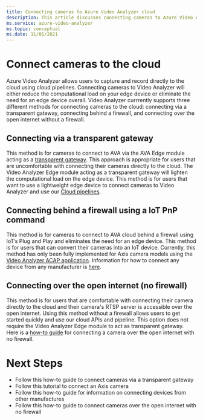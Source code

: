 ```yaml
---
title: Connecting cameras to Azure Video Analyzer cloud
description: This article discusses connecting cameras to Azure Video Analyzer's cloud service.
ms.service: azure-video-analyzer
ms.topic: conceptual
ms.date: 11/01/2021
---
```


# Connect cameras to the cloud

Azure Video Analyzer allows users to capture and record directly to the cloud using cloud pipelines. Connecting cameras to Video Analyzer will either reduce the computational load on your edge device or eliminate the need for an edge device overall. Video Analyzer currrently supports three different methods for connecting cameras to the cloud: connecting via a transparent gateway, connecting behind a firewall, and connecting over the open internet without a firewall.

<!--- TODO: add diagram similar to pvt preview just without pvt preview verbage -->

## Connecting via a transparent gateway
This method is for cameras to connect to AVA via the AVA Edge module acting as a [transparent gateway](../../../iot-edge/iot-edge-as-gateway.md). This approach is appropriate for users that are uncomfortable with connecting their cameras directly to the cloud. The Video Analyzer Edge module acting as a transparent gateway will lighten the computational load on the edge device. This method is for users that want to use a lightweight edge device to connect cameras to Video Analyzer and use our [Cloud pipelines]().<!--- TODO: link to cloud pipeline-->

## Connecting behind a firewall using a IoT PnP command <!--- TODO: solidify title - using IoT's Plug and Play, using IoT PnP, etc-->
This method is for cameras to connect to AVA cloud behind a firewall using IoT’s Plug and Play and eliminates the need for an edge device. This method is for users that can convert their cameras into an IoT device. Currently, this method has only been fully implemented for Axis camera models <!--- TODO: add what models or what firmware the camera must be running --> using the [Video Analyzer ACAP application](). Information for how to connect any device from any manufacturer is [here]().<!--- TODO: link to "connect any device"-->


## Connecting over the open internet (no firewall)
This method is for users that are comfortable with connecting their camera directly to the cloud and their camera's RTSP server is accessible over the open internet. Using this method without a firewall allows users to get started quickly and use our cloud APIs and pipeline. This option does not require the Video Analyzer Edge module to act as transparent gateway. Here is a [how-to guide]()<!--- TODO: is it appropriate to describe how to connect without firewall in transparent gateway how-to?  --> for connecting a camera over the open internet with no firewall.


# Next Steps
- Follow this how-to guide to connect cameras via a transparent gateway
- Follow this tutorial to connect an Axis camera
- Follow this how-to guide for information on connecting devices from other manufactures
- Follow this how-to guide to connect cameras over the open internet with no firewall


